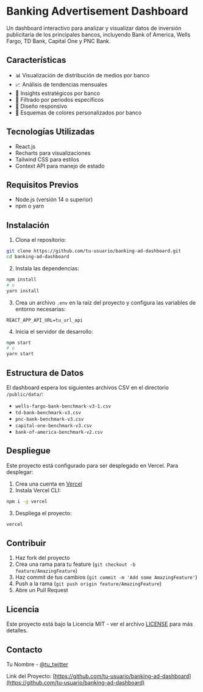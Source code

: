 # Banking Advertisement Dashboard

Un dashboard interactivo para analizar y visualizar datos de inversión publicitaria de los principales bancos, incluyendo Bank of America, Wells Fargo, TD Bank, Capital One y PNC Bank.

## Características

- 📊 Visualización de distribución de medios por banco
- 📈 Análisis de tendencias mensuales
- 🎯 Insights estratégicos por banco
- 🔄 Filtrado por períodos específicos
- 📱 Diseño responsivo
- 🎨 Esquemas de colores personalizados por banco

## Tecnologías Utilizadas

- React.js
- Recharts para visualizaciones
- Tailwind CSS para estilos
- Context API para manejo de estado

## Requisitos Previos

- Node.js (versión 14 o superior)
- npm o yarn

## Instalación

1. Clona el repositorio:
```bash
git clone https://github.com/tu-usuario/banking-ad-dashboard.git
cd banking-ad-dashboard
```

2. Instala las dependencias:
```bash
npm install
# o
yarn install
```

3. Crea un archivo `.env` en la raíz del proyecto y configura las variables de entorno necesarias:
```env
REACT_APP_API_URL=tu_url_api
```

4. Inicia el servidor de desarrollo:
```bash
npm start
# o
yarn start
```

## Estructura de Datos

El dashboard espera los siguientes archivos CSV en el directorio `/public/data/`:
- `wells-fargo-bank-benchmark-v3-1.csv`
- `td-bank-benchmark-v3.csv`
- `pnc-bank-benchmark-v3.csv`
- `capital-one-benchmark-v3.csv`
- `bank-of-america-benchmark-v2.csv`

## Despliegue

Este proyecto está configurado para ser desplegado en Vercel. Para desplegar:

1. Crea una cuenta en [Vercel](https://vercel.com)
2. Instala Vercel CLI:
```bash
npm i -g vercel
```

3. Despliega el proyecto:
```bash
vercel
```

## Contribuir

1. Haz fork del proyecto
2. Crea una rama para tu feature (`git checkout -b feature/AmazingFeature`)
3. Haz commit de tus cambios (`git commit -m 'Add some AmazingFeature'`)
4. Push a la rama (`git push origin feature/AmazingFeature`)
5. Abre un Pull Request

## Licencia

Este proyecto está bajo la Licencia MIT - ver el archivo [LICENSE](LICENSE) para más detalles.

## Contacto

Tu Nombre - [@tu_twitter](https://twitter.com/tu_twitter)

Link del Proyecto: [https://github.com/tu-usuario/banking-ad-dashboard](https://github.com/tu-usuario/banking-ad-dashboard)
